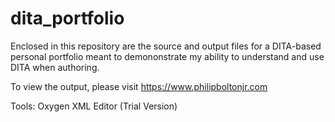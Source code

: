 # dita_portfolio
Enclosed in this repository are the source and output files for a DITA-based personal portfolio meant to demononstrate my ability to understand and use DITA when authoring. 

To view the output, please visit https://www.philipboltonjr.com

Tools: Oxygen XML Editor (Trial Version)
